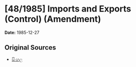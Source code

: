 # [48/1985] Imports and Exports (Control) (Amendment)

**Date:** 1985-12-27

## Original Sources

- [සිංහල](https://documents.gov.lk/view/acts/1985/12/48-1985_S.pdf)
